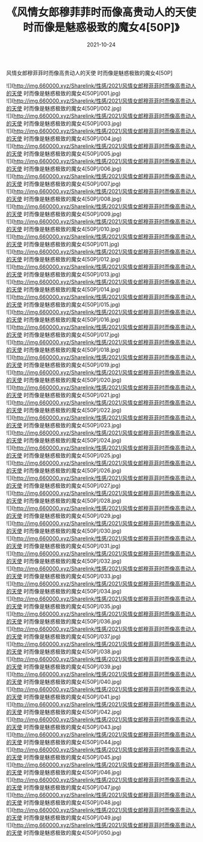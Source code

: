 ﻿---
layout: post
title:  《风情女郎穆菲菲时而像高贵动人的天使 时而像是魅惑极致的魔女4[50P]》
date:   2021-10-24
img: http://img.660000.xyz/Sharelink/性感/2021/风情女郎穆菲菲时而像高贵动人的天使 时而像是魅惑极致的魔女4[50P]/000.jpg
categories: [美女, 清纯, 唯美]
---

风情女郎穆菲菲时而像高贵动人的天使 时而像是魅惑极致的魔女4[50P]

  ![](http://img.660000.xyz/Sharelink/性感/2021/风情女郎穆菲菲时而像高贵动人的天使 时而像是魅惑极致的魔女4[50P]/001.jpg) <br> ![](http://img.660000.xyz/Sharelink/性感/2021/风情女郎穆菲菲时而像高贵动人的天使 时而像是魅惑极致的魔女4[50P]/002.jpg) <br> ![](http://img.660000.xyz/Sharelink/性感/2021/风情女郎穆菲菲时而像高贵动人的天使 时而像是魅惑极致的魔女4[50P]/003.jpg) <br> ![](http://img.660000.xyz/Sharelink/性感/2021/风情女郎穆菲菲时而像高贵动人的天使 时而像是魅惑极致的魔女4[50P]/004.jpg) <br> ![](http://img.660000.xyz/Sharelink/性感/2021/风情女郎穆菲菲时而像高贵动人的天使 时而像是魅惑极致的魔女4[50P]/005.jpg) <br> ![](http://img.660000.xyz/Sharelink/性感/2021/风情女郎穆菲菲时而像高贵动人的天使 时而像是魅惑极致的魔女4[50P]/006.jpg) <br> ![](http://img.660000.xyz/Sharelink/性感/2021/风情女郎穆菲菲时而像高贵动人的天使 时而像是魅惑极致的魔女4[50P]/007.jpg) <br> ![](http://img.660000.xyz/Sharelink/性感/2021/风情女郎穆菲菲时而像高贵动人的天使 时而像是魅惑极致的魔女4[50P]/008.jpg) <br> ![](http://img.660000.xyz/Sharelink/性感/2021/风情女郎穆菲菲时而像高贵动人的天使 时而像是魅惑极致的魔女4[50P]/009.jpg) <br> ![](http://img.660000.xyz/Sharelink/性感/2021/风情女郎穆菲菲时而像高贵动人的天使 时而像是魅惑极致的魔女4[50P]/010.jpg) <br> ![](http://img.660000.xyz/Sharelink/性感/2021/风情女郎穆菲菲时而像高贵动人的天使 时而像是魅惑极致的魔女4[50P]/011.jpg) <br> ![](http://img.660000.xyz/Sharelink/性感/2021/风情女郎穆菲菲时而像高贵动人的天使 时而像是魅惑极致的魔女4[50P]/012.jpg) <br> ![](http://img.660000.xyz/Sharelink/性感/2021/风情女郎穆菲菲时而像高贵动人的天使 时而像是魅惑极致的魔女4[50P]/013.jpg) <br> ![](http://img.660000.xyz/Sharelink/性感/2021/风情女郎穆菲菲时而像高贵动人的天使 时而像是魅惑极致的魔女4[50P]/014.jpg) <br> ![](http://img.660000.xyz/Sharelink/性感/2021/风情女郎穆菲菲时而像高贵动人的天使 时而像是魅惑极致的魔女4[50P]/015.jpg) <br> ![](http://img.660000.xyz/Sharelink/性感/2021/风情女郎穆菲菲时而像高贵动人的天使 时而像是魅惑极致的魔女4[50P]/016.jpg) <br> ![](http://img.660000.xyz/Sharelink/性感/2021/风情女郎穆菲菲时而像高贵动人的天使 时而像是魅惑极致的魔女4[50P]/017.jpg) <br> ![](http://img.660000.xyz/Sharelink/性感/2021/风情女郎穆菲菲时而像高贵动人的天使 时而像是魅惑极致的魔女4[50P]/018.jpg) <br> ![](http://img.660000.xyz/Sharelink/性感/2021/风情女郎穆菲菲时而像高贵动人的天使 时而像是魅惑极致的魔女4[50P]/019.jpg) <br> ![](http://img.660000.xyz/Sharelink/性感/2021/风情女郎穆菲菲时而像高贵动人的天使 时而像是魅惑极致的魔女4[50P]/020.jpg) <br> ![](http://img.660000.xyz/Sharelink/性感/2021/风情女郎穆菲菲时而像高贵动人的天使 时而像是魅惑极致的魔女4[50P]/021.jpg) <br> ![](http://img.660000.xyz/Sharelink/性感/2021/风情女郎穆菲菲时而像高贵动人的天使 时而像是魅惑极致的魔女4[50P]/022.jpg) <br> ![](http://img.660000.xyz/Sharelink/性感/2021/风情女郎穆菲菲时而像高贵动人的天使 时而像是魅惑极致的魔女4[50P]/023.jpg) <br> ![](http://img.660000.xyz/Sharelink/性感/2021/风情女郎穆菲菲时而像高贵动人的天使 时而像是魅惑极致的魔女4[50P]/024.jpg) <br> ![](http://img.660000.xyz/Sharelink/性感/2021/风情女郎穆菲菲时而像高贵动人的天使 时而像是魅惑极致的魔女4[50P]/025.jpg) <br> ![](http://img.660000.xyz/Sharelink/性感/2021/风情女郎穆菲菲时而像高贵动人的天使 时而像是魅惑极致的魔女4[50P]/026.jpg) <br> ![](http://img.660000.xyz/Sharelink/性感/2021/风情女郎穆菲菲时而像高贵动人的天使 时而像是魅惑极致的魔女4[50P]/027.jpg) <br> ![](http://img.660000.xyz/Sharelink/性感/2021/风情女郎穆菲菲时而像高贵动人的天使 时而像是魅惑极致的魔女4[50P]/028.jpg) <br> ![](http://img.660000.xyz/Sharelink/性感/2021/风情女郎穆菲菲时而像高贵动人的天使 时而像是魅惑极致的魔女4[50P]/029.jpg) <br> ![](http://img.660000.xyz/Sharelink/性感/2021/风情女郎穆菲菲时而像高贵动人的天使 时而像是魅惑极致的魔女4[50P]/030.jpg) <br> ![](http://img.660000.xyz/Sharelink/性感/2021/风情女郎穆菲菲时而像高贵动人的天使 时而像是魅惑极致的魔女4[50P]/031.jpg) <br> ![](http://img.660000.xyz/Sharelink/性感/2021/风情女郎穆菲菲时而像高贵动人的天使 时而像是魅惑极致的魔女4[50P]/032.jpg) <br> ![](http://img.660000.xyz/Sharelink/性感/2021/风情女郎穆菲菲时而像高贵动人的天使 时而像是魅惑极致的魔女4[50P]/033.jpg) <br> ![](http://img.660000.xyz/Sharelink/性感/2021/风情女郎穆菲菲时而像高贵动人的天使 时而像是魅惑极致的魔女4[50P]/034.jpg) <br> ![](http://img.660000.xyz/Sharelink/性感/2021/风情女郎穆菲菲时而像高贵动人的天使 时而像是魅惑极致的魔女4[50P]/035.jpg) <br> ![](http://img.660000.xyz/Sharelink/性感/2021/风情女郎穆菲菲时而像高贵动人的天使 时而像是魅惑极致的魔女4[50P]/036.jpg) <br> ![](http://img.660000.xyz/Sharelink/性感/2021/风情女郎穆菲菲时而像高贵动人的天使 时而像是魅惑极致的魔女4[50P]/037.jpg) <br> ![](http://img.660000.xyz/Sharelink/性感/2021/风情女郎穆菲菲时而像高贵动人的天使 时而像是魅惑极致的魔女4[50P]/038.jpg) <br> ![](http://img.660000.xyz/Sharelink/性感/2021/风情女郎穆菲菲时而像高贵动人的天使 时而像是魅惑极致的魔女4[50P]/039.jpg) <br> ![](http://img.660000.xyz/Sharelink/性感/2021/风情女郎穆菲菲时而像高贵动人的天使 时而像是魅惑极致的魔女4[50P]/040.jpg) <br> ![](http://img.660000.xyz/Sharelink/性感/2021/风情女郎穆菲菲时而像高贵动人的天使 时而像是魅惑极致的魔女4[50P]/041.jpg) <br> ![](http://img.660000.xyz/Sharelink/性感/2021/风情女郎穆菲菲时而像高贵动人的天使 时而像是魅惑极致的魔女4[50P]/042.jpg) <br> ![](http://img.660000.xyz/Sharelink/性感/2021/风情女郎穆菲菲时而像高贵动人的天使 时而像是魅惑极致的魔女4[50P]/043.jpg) <br> ![](http://img.660000.xyz/Sharelink/性感/2021/风情女郎穆菲菲时而像高贵动人的天使 时而像是魅惑极致的魔女4[50P]/044.jpg) <br> ![](http://img.660000.xyz/Sharelink/性感/2021/风情女郎穆菲菲时而像高贵动人的天使 时而像是魅惑极致的魔女4[50P]/045.jpg) <br> ![](http://img.660000.xyz/Sharelink/性感/2021/风情女郎穆菲菲时而像高贵动人的天使 时而像是魅惑极致的魔女4[50P]/046.jpg) <br> ![](http://img.660000.xyz/Sharelink/性感/2021/风情女郎穆菲菲时而像高贵动人的天使 时而像是魅惑极致的魔女4[50P]/047.jpg) <br> ![](http://img.660000.xyz/Sharelink/性感/2021/风情女郎穆菲菲时而像高贵动人的天使 时而像是魅惑极致的魔女4[50P]/048.jpg) <br> ![](http://img.660000.xyz/Sharelink/性感/2021/风情女郎穆菲菲时而像高贵动人的天使 时而像是魅惑极致的魔女4[50P]/049.jpg) <br> ![](http://img.660000.xyz/Sharelink/性感/2021/风情女郎穆菲菲时而像高贵动人的天使 时而像是魅惑极致的魔女4[50P]/050.jpg) <br>